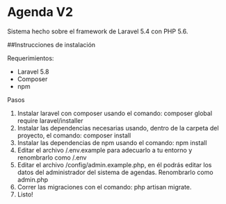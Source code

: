 # Agenda V2
<p>
    Sistema hecho sobre el framework de Laravel 5.4 con PHP 5.6.
</p>

##Instrucciones de instalación

Requerimientos:
- Laravel 5.8
- Composer
- npm

Pasos
1. Instalar laravel con composer usando el comando: composer global require laravel/installer
2. Instalar las dependencias necesarias usando, dentro de la carpeta del proyecto, el comando: composer install
3. Instalar las dependencias de npm usando el comando: npm install
4. Editar el archivo /.env.example para adecuarlo a tu entorno y renombrarlo como /.env
5. Editar el archivo /config/admin.example.php, en él podrás editar los datos del administrador del sistema de agendas. Renombrarlo como admin.php 
7. Correr las migraciones con el comando: php artisan migrate.
8. Listo!
